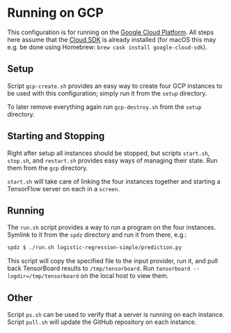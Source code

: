 
# Running on GCP

This configuration is for running on the [Google Cloud Platform](https://cloud.google.com/compute/). All steps here assume that the [Cloud SDK](https://cloud.google.com/sdk/) is already installed (for macOS this may e.g. be done using Homebrew: `brew cask install google-cloud-sdk`).

## Setup

Script `gcp-create.sh` provides an easy way to create four GCP instances to be used with this configuration; simply run it from the `setup` directory.

To later remove everything again run `gcp-destroy.sh` from the `setup` directory.

## Starting and Stopping

Right after setup all instances should be stopped, but scripts `start.sh`, `stop.sh`, and `restart.sh` provides easy ways of managing their state. Run them from the `gcp` directory.

`start.sh` will take care of linking the four instances together and starting a TensorFlow server on each in a `screen`.

## Running

The `run.sh` script provides a way to run a program on the four instances. Symlink to it from the `spdz` directory and run it from there, e.g.:

```sh
spdz $ ./run.sh logistic-regression-simple/prediction.py
```

This script will copy the specified file to the input provider, run it, and pull back TensorBoard results to `/tmp/tensorboard`. Run `tensorboard --logdir=/tmp/tensorboard` on the local host to view them.

## Other

Script `ps.sh` can be used to verify that a server is running on each instance. Script `pull.sh` will update the GitHub repository on each instance.